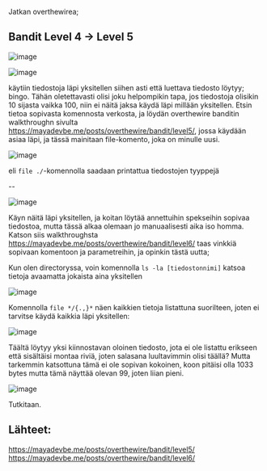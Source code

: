 Jatkan overthewirea;

## Bandit Level 4 → Level 5

![image](https://github.com/user-attachments/assets/1fade91c-444d-42f6-b7db-98e7b0fdaf7d)

![image](https://github.com/user-attachments/assets/ba2b3a56-2ea9-4aef-9011-c45cd79d4507)

käytiin tiedostoja läpi yksitellen siihen asti että luettava tiedosto löytyy; bingo.
Tähän oletettavasti olisi joku helpompikin tapa, jos tiedostoja olisikin 10 sijasta vaikka 100, niin ei näitä jaksa käydä läpi millään yksitellen.
Etsin tietoa sopivasta komennosta verkosta, ja löydän overthewire banditin walkthroughn sivulta https://mayadevbe.me/posts/overthewire/bandit/level5/, jossa käydään asiaa läpi, ja tässä mainitaan file-komento, joka on minulle uusi.

![image](https://github.com/user-attachments/assets/c3baea9d-79a1-4b41-be89-1a2367538f2a)

eli `file ./`-komennolla saadaan printattua tiedostojen tyyppejä

--

![image](https://github.com/user-attachments/assets/8ae327b8-eafd-4289-ba6c-7b54cd80f34d)

Käyn näitä läpi yksitellen, ja koitan löytää annettuihin spekseihin sopivaa tiedostoa, mutta tässä alkaa olemaan jo manuaalisesti aika iso homma. 
Katson siis walkthroughsta https://mayadevbe.me/posts/overthewire/bandit/level6/ taas vinkkiä sopivaan komentoon ja parametreihin, ja opinkin tästä uutta;

Kun olen directoryssa, voin komennolla `ls -la [tiedostonnimi]` katsoa tietoja avaamatta jokaista aina yksitellen

![image](https://github.com/user-attachments/assets/7c9666f8-0e9b-4b79-9399-e31ed355fa55)

Komennolla `file */{.,}*` näen kaikkien tietoja listattuna suorilteen, joten ei tarvitse käydä kaikkia läpi yksitellen: 

![image](https://github.com/user-attachments/assets/97a89ac2-d270-4bff-9459-d2f8316018a7)

Täältä löytyy yksi kiinnostavan oloinen tiedosto, jota ei ole listattu erikseen että sisältäisi montaa riviä, joten salasana luultavimmin olisi täällä?
Mutta tarkemmin katsottuna tämä ei ole sopivan kokoinen, koon pitäisi olla 1033 bytes mutta tämä näyttää olevan 99, joten liian pieni.

 ![image](https://github.com/user-attachments/assets/c750b239-f34a-4d0c-b90c-f6d76340b1e4)

Tutkitaan.


## Lähteet:

https://mayadevbe.me/posts/overthewire/bandit/level5/
https://mayadevbe.me/posts/overthewire/bandit/level6/
